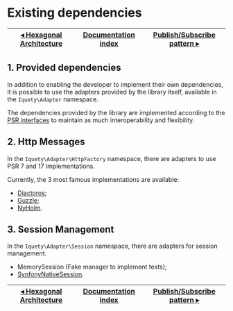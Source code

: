 # Existing dependencies

[◂ Hexagonal Architecture](09-hexagonal-architecture.md) | [Documentation index](index.md) | [Publish/Subscribe pattern ▸](11-pubsub.md)
-- | -- | --

## 1. Provided dependencies

In addition to enabling the developer to implement their own dependencies, it is
possible to use the adapters provided by the library itself, available in the
`Iquety\Adapter` namespace.

The dependencies provided by the library are implemented according to the
[PSR interfaces](https://www.php-fig.org/) to maintain as much
interoperability and flexibility.

## 2. Http Messages

In the `Iquety\Adapter\HttpFactory` namespace, there are adapters to
use PSR 7 and 17 implementations.

Currently, the 3 most famous implementations are available:

- [Diactoros](https://github.com/laminas/laminas-diactoros);
- [Guzzle](https://github.com/guzzle/psr7);
- [NyHolm](https://github.com/Nyholm/psr7).

## 3. Session Management

In the `Iquety\Adapter\Session` namespace, there are adapters for
session management.

- MemorySession (Fake manager to implement tests);
- [SynfonyNativeSession](https://github.com/symfony/http-foundation).

[◂ Hexagonal Architecture](09-hexagonal-architecture.md) | [Documentation index](index.md) | [Publish/Subscribe pattern ▸](11-pubsub.md)
-- | -- | --
